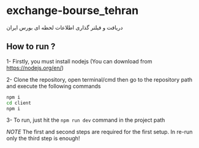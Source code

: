 # exchange-bourse_tehran
دریافت و فیلتر گذاری اطلاعات لحظه ای بورس ایران


## How to run ?
1- Firstly, you must install nodejs (You can download from https://nodejs.org/en/)

2- Clone the repository, open terminal/cmd then go to the repository path and execute the following commands

```bash
npm i
cd client
npm i
```

3- To run, just hit the ``` npm run dev ``` command in the project path


*NOTE* The first and second steps are required for the first setup. In re-run only the third step is enough!